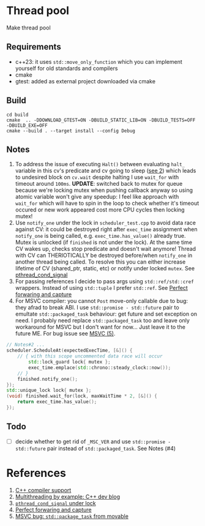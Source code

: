# Thread pool

Make thread pool

## Requirements

- c++23: it uses `std::move_only_function` which you can implement yourself for old standards and compilers
- cmake
- gtest: added as external project downloaded via cmake

## Build

```
cd build
cmake  .. -DDOWNLOAD_GTEST=ON -DBUILD_STATIC_LIB=ON -DBUILD_TESTS=OFF -DBUILD_EXE=OFF
cmake --build . --target install --config Debug
```

## Notes

1. To address the issue of executing `Halt()` between evaluating `halt_` variable in this cv's predicate and cv going to sleep ([see 2](#refs)) which leads to undesired block on `cv.wait` despite halting I use `wait_for` with timeout around `100ms`. **UPDATE**: switched back to mutex for queue because we're locking mutex when pushing callback anyway so using atomic variable won't give any speedup: I feel like approach with `wait_for` which will have to spin in the loop to check whether it's timeout occured or new work appeared cost more CPU cycles then locking mutex!
2. Use `notify_one` under the lock in `scheduler_test.cpp` to avoid data race against CV: it could be destroyed right after `exec_time` assignment when `notify_one` is being called, e.g. `exec_time.has_value()` already true. Mutex is unlocked (if `finished` is not under the lock). At the same time CV wakes up, checks stop predicate and doesn't wait anymore! Thread with CV can THERIOTICALLY be destroyed before/when `notify_one` in another thread being called. 
To resolve this you can either increase lifetime of CV (shared_ptr, static, etc) or notify under locked `mutex`. See [pthread_cond_signal](#refs)
3. For passing references I decide to pass args using `std::ref/std::cref` wrappers. Instead of using `std::tuple` I prefer `std::ref`. See [Perfect forwaring and capture](#refs)
4. For MSVC compiler: you cannot `Post` move-only callable due to bug: they afrad to break ABI. I use `std::promise - std::future` pair to emultate `std::packaged_task` behaviour: get future and set exception on need. I probably need replace `std::packaged_task` too and leave only workaround for MSVC but I don't want for now... Just leave it to the future ME. For bug issue see [MSVC (5)](#refs).

```C++
// Notes#2 ...
scheduler.ScheduleAt(expectedExecTime, [&]() {
    // { with this scope uncommented data race will occur
        std::lock_guard lock{ mutex };
        exec_time.emplace(std::chrono::steady_clock::now());
    // }
    finished.notify_one();
}); 
std::unique_lock lock{ mutex };
(void) finished.wait_for(lock, maxWaitTime * 2, [&]() {
    return exec_time.has_value();
});
```

## Todo

- [ ] decide whether to get rid of `_MSC_VER` and use `std::promise - std::future` pair instead of `std::packaged_task`. See Notes (#4)

# <a name="refs"></a>References

1. [C++ compiler support](https://runebook.dev/en/docs/cpp/compiler_support#C.2B.2B23_library_features)
2. [Multithreading by example: C++ dev blog](https://dev.to/glpuga/multithreading-by-example-the-stuff-they-didn-t-tell-you-4ed8)
3. [`pthread_cond_signal` under lock](https://stackoverflow.com/questions/47308494/is-there-a-data-race-if-pthread-cond-signal-is-the-last-call-in-a-thread)
4. [Perfect forwaring and capture](https://stackoverflow.com/questions/73066229/perfectly-forwarding-lambda-capture-in-c20-or-newer)
5. [MSVC bug: `std::package_task` from movable](https://github.com/microsoft/STL/issues/321)
